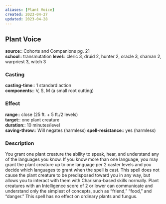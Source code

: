```yaml
---
aliases: [Plant Voice]
created: 2023-04-27
updated: 2023-04-28
---
```


## Plant Voice

**source**:: Cohorts and Companions pg. 21  
**school**:: transmutation
**level**:: cleric 3, druid 2, hunter 2, oracle 3, shaman 2, warpriest 3, witch 3

### Casting

**casting-time**:: 1 standard action  
**components**:: V, S, M (a small root cutting)

### Effect

**range**:: close (25 ft. + 5 ft./2 levels)  
**target**:: one plant creature  
**duration**:: 10 minutes/level  
**saving-throw**:: Will negates (harmless)
**spell-resistance**:: yes (harmless)

### Description

You grant one plant creature the ability to speak, hear, and understand any of the languages you know. If you know more than one language, you may grant the plant creature up to one language per 2 caster levels and you decide which languages to grant when the spell is cast. This spell does not cause the plant creature to be predisposed toward you in any way, but allows you to interact with them with Charisma-based skills normally. Plant creatures with an Intelligence score of 2 or lower can communicate and understand only the simplest of concepts, such as “friend,” “food,” and “danger.” This spell has no effect on ordinary plants and fungus.
